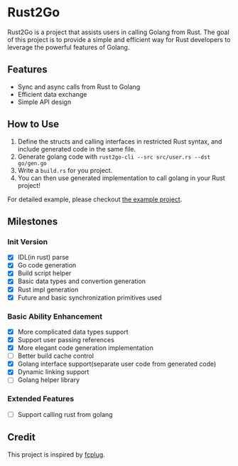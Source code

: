 # Rust2Go

Rust2Go is a project that assists users in calling Golang from Rust. The goal of this project is to provide a simple and efficient way for Rust developers to leverage the powerful features of Golang.

## Features

- Sync and async calls from Rust to Golang
- Efficient data exchange
- Simple API design

## How to Use

1. Define the structs and calling interfaces in restricted Rust syntax, and include generated code in the same file.
2. Generate golang code with `rust2go-cli --src src/user.rs --dst go/gen.go`
3. Write a `build.rs` for you project.
4. You can then use generated implementation to call golang in your Rust project!

For detailed example, please checkout [the example project](./example).

## Milestones
### Init Version
- [x] IDL(in rust) parse
- [x] Go code generation
- [x] Build script helper
- [x] Basic data types and convertion generation
- [x] Rust impl generation
- [x] Future and basic synchronization primitives used

### Basic Ability Enhancement
- [x] More complicated data types support
- [x] Support user passing references
- [x] More elegant code generation implementation
- [ ] Better build cache control
- [x] Golang interface support(separate user code from generated code)
- [x] Dynamic linking support
- [ ] Golang helper library

### Extended Features
- [ ] Support calling rust from golang

## Credit
This project is inspired by [fcplug](https://github.com/andeya/fcplug).
